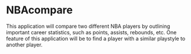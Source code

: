 # NBAcompare
This application will compare two different NBA players by outlining important career statistics, such as points, assists, rebounds, etc. One feature of this application will be to find a player with a similar playstyle to another player.
